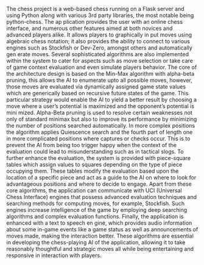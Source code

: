  The chess project is a web-based chess running on a Flask server and using Python
along with various 3rd party libraries, the most notable being python-chess. The ap
plication provides the user with an online chess interface, and numerous other features
 aimed at both novices and advanced players alike. It allows players to graphically in
put moves using algebraic chess notation; it also provides the ability to connect to
 various engines such as Stockfish or Dev-Zero, amongst others and automatically gen
erate moves. Several sophisticated algorithms are also implemented within the system
 to cater for aspects such as move selection or take care of game context evaluation
 and even simulate players behavior. The core of the architecture design is based on
 the Min-Max algorithm with alpha-beta pruning, this allows the AI to enumerate
 upto all possible moves, however, those moves are evaluated via dynamically assigned
 game state values which are generically based on recursive future states of the game.
 This particular strategy would enable the AI to yield a better result by choosing a
 move where a user’s potential is maximized and the opponent’s potential is mini
mized. Alpha-Beta pruning is used to resolve certain weaknesses not only of standard
 minimax but also to improve its performance by minimizing the number of positions
 searched automatically. In more complex positions the algorithm applies Quiescence
 search and the fourth part of length one in more complicated positions where captures
 or checks occur. This is to prevent the AI from being too trigger happy when the
 context of the evaluation could lead to misunderstanding such as in tactical slogs.
 To further enhance the evaluation, the system is provided with piece-square tables
 which assign values to squares depending on the type of piece occupying them. These
 tables modify the evaluation based upon the location of a specific piece and act as
 a guide to the AI on where to look for advantageous positions and where to decide
 to engage. Apart from these core algorithms, the application can communicate with
 UCI (Universal Chess Interface) engines that possess advanced evaluation techniques
 and searching methods for computing moves, for example, Stockfish. Such engines
 increase intelligence of the game by employing deep searching algorithms and complex
 evaluation functions. Finally, the application is enhanced with a text to speech en
gine, which provides audio information about some in-game events like a game status
 as well as announcements of moves made, making the interaction better. These algorithms are essential in developing the chess-playing AI of the
 application, allowing it to take reasonably thoughtful and strategic moves all while
 being entertaining and responsive in interaction with players.

